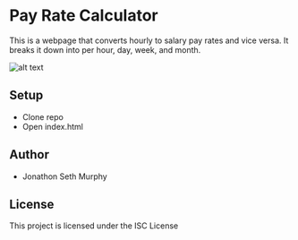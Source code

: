 # Pay Rate Calculator

This is a webpage that converts hourly to salary pay rates and vice versa. It breaks it down into per hour, day, week, and month.

![alt text](img/screenshot.jpg?raw=true "Title")

## Setup

* Clone repo
* Open index.html

## Author

* Jonathon Seth Murphy

## License

This project is licensed under the ISC License
